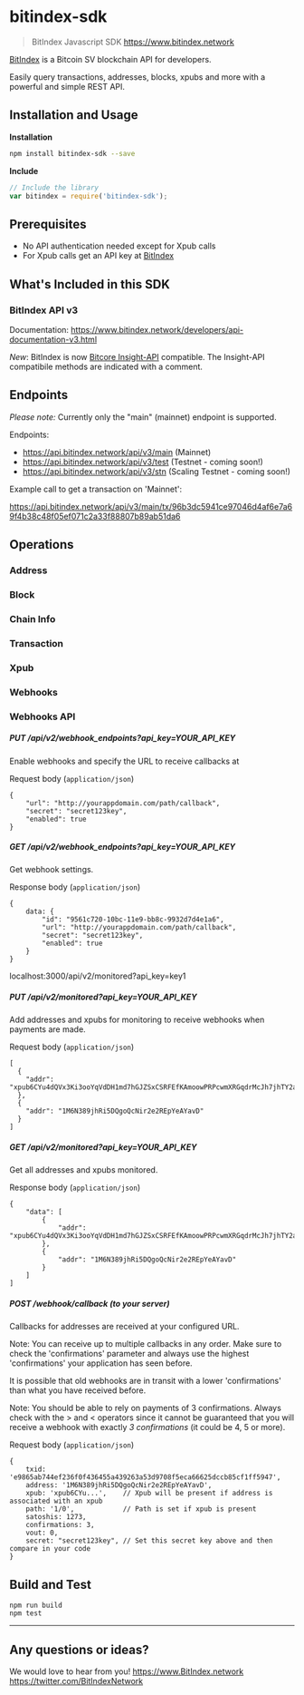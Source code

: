# bitindex-sdk
> BitIndex Javascript SDK
https://www.bitindex.network

[BitIndex](https://www.bitindex.network) is a Bitcoin SV blockchain API for developers.

Easily query transactions, addresses, blocks, xpubs and more with a powerful and simple REST API.

## Installation and Usage

**Installation**
```sh
npm install bitindex-sdk --save
```

**Include**
```javascript
// Include the library
var bitindex = require('bitindex-sdk');
```

## Prerequisites

- No API authentication needed except for Xpub calls
- For Xpub calls get an API key at [BitIndex](https://www.bitindex.network)


##  What's Included in this SDK

### BitIndex API v3

Documentation: https://www.bitindex.network/developers/api-documentation-v3.html

*New*: BitIndex is now [Bitcore Insight-API](https://github.com/bitpay/insight-api/blob/45ebf7a152c1abfd179bf1b0d32734a2bd36e105/README.md) compatible.
The Insight-API compatibile methods are indicated with a comment.

## Endpoints

*Please note:* Currently only the "main" (mainnet) endpoint is supported.

Endpoints:
- https://api.bitindex.network/api/v3/main (Mainnet)
- https://api.bitindex.network/api/v3/test (Testnet - coming soon!)
- https://api.bitindex.network/api/v3/stn (Scaling Testnet - coming soon!)

Example call to get a transaction on 'Mainnet':

https://api.bitindex.network/api/v3/main/tx/96b3dc5941ce97046d4af6e7a69f4b38c48f05ef071c2a33f88807b89ab51da6

## Operations

### Address

### Block

### Chain Info

### Transaction

### Xpub

### Webhooks

### Webhooks API

##### PUT /api/v2/webhook_endpoints?api_key=YOUR_API_KEY
Enable webhooks and specify the URL to receive callbacks at

Request body (`application/json`)
```
{
    "url": "http://yourappdomain.com/path/callback",
    "secret": "secret123key",
    "enabled": true
}
```

##### GET /api/v2/webhook_endpoints?api_key=YOUR_API_KEY
Get webhook settings.

Response body (`application/json`)
```
{
    data: {
        "id": "9561c720-10bc-11e9-bb8c-9932d7d4e1a6",
        "url": "http://yourappdomain.com/path/callback",
        "secret": "secret123key",
        "enabled": true
    }
}
```
localhost:3000/api/v2/monitored?api_key=key1
##### PUT /api/v2/monitored?api_key=YOUR_API_KEY
Add addresses and xpubs for monitoring to receive webhooks when payments are made.

Request body (`application/json`)
```
[
  {
    "addr": "xpub6CYu4dQVx3Ki3ooYqVdDH1md7hGJZSxCSRFEfKAmoowPRPcwmXRGqdrMcJh7jhTY2a2BT2nSX8AESPgQfhgnfUdcn8N9EwJkWEKBHHJV7fJ"
  },
  {
    "addr": "1M6N389jhRi5DQgoQcNir2e2REpYeAYavD"
  }
]
```

##### GET /api/v2/monitored?api_key=YOUR_API_KEY
Get all addresses and xpubs monitored.

Response body (`application/json`)
```
{
    "data": [
        {
            "addr": "xpub6CYu4dQVx3Ki3ooYqVdDH1md7hGJZSxCSRFEfKAmoowPRPcwmXRGqdrMcJh7jhTY2a2BT2nSX8AESPgQfhgnfUdcn8N9EwJkWEKBHHJV7fJ"
        },
        {
            "addr": "1M6N389jhRi5DQgoQcNir2e2REpYeAYavD"
        }
    ]
]
```


##### POST /webhook/callback (to your server)
Callbacks for addresses are received at your configured URL.

Note: You can receive up to multiple callbacks in any order. Make sure to check the 'confirmations' parameter and always use the highest 'confirmations' your application has seen before.

It is possible that old webhooks are in transit with a lower 'confirmations' than what you have received before.

Note: You should be able to rely on payments of 3 confirmations. Always check with the > and < operators since it cannot be guaranteed that you will receive a webhook with exactly _3 confirmations_ (it could be 4, 5 or more).

Request body (`application/json`)
```
{
    txid: 'e9865ab744ef236f0f436455a439263a53d9708f5eca66625dccb85cf1ff5947',
    address: '1M6N389jhRi5DQgoQcNir2e2REpYeAYavD',
    xpub: 'xpub6CYu...',    // Xpub will be present if address is associated with an xpub
    path: '1/0',            // Path is set if xpub is present
    satoshis: 1273,
    confirmations: 3,
    vout: 0,
    secret: "secret123key", // Set this secret key above and then compare in your code
}
```


## Build and Test

```
npm run build
npm test
```


-----------


 ## Any questions or ideas?

 We would love to hear from you!
 https://www.BitIndex.network
 https://twitter.com/BitIndexNetwork


